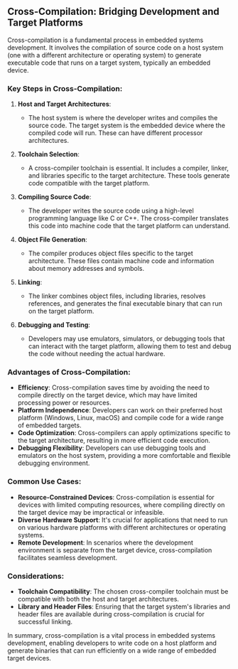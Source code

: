 ## Cross-Compilation: Bridging Development and Target Platforms

Cross-compilation is a fundamental process in embedded systems development. It involves the compilation of source code on a host system (one with a different architecture or operating system) to generate executable code that runs on a target system, typically an embedded device.

### Key Steps in Cross-Compilation:

1. **Host and Target Architectures**:
   - The host system is where the developer writes and compiles the source code. The target system is the embedded device where the compiled code will run. These can have different processor architectures.

2. **Toolchain Selection**:
   - A cross-compiler toolchain is essential. It includes a compiler, linker, and libraries specific to the target architecture. These tools generate code compatible with the target platform.

3. **Compiling Source Code**:
   - The developer writes the source code using a high-level programming language like C or C++. The cross-compiler translates this code into machine code that the target platform can understand.

4. **Object File Generation**:
   - The compiler produces object files specific to the target architecture. These files contain machine code and information about memory addresses and symbols.

5. **Linking**:
   - The linker combines object files, including libraries, resolves references, and generates the final executable binary that can run on the target platform.

6. **Debugging and Testing**:
   - Developers may use emulators, simulators, or debugging tools that can interact with the target platform, allowing them to test and debug the code without needing the actual hardware.

### Advantages of Cross-Compilation:

- **Efficiency**: Cross-compilation saves time by avoiding the need to compile directly on the target device, which may have limited processing power or resources.
- **Platform Independence**: Developers can work on their preferred host platform (Windows, Linux, macOS) and compile code for a wide range of embedded targets.
- **Code Optimization**: Cross-compilers can apply optimizations specific to the target architecture, resulting in more efficient code execution.
- **Debugging Flexibility**: Developers can use debugging tools and emulators on the host system, providing a more comfortable and flexible debugging environment.

### Common Use Cases:

- **Resource-Constrained Devices**: Cross-compilation is essential for devices with limited computing resources, where compiling directly on the target device may be impractical or infeasible.
- **Diverse Hardware Support**: It's crucial for applications that need to run on various hardware platforms with different architectures or operating systems.
- **Remote Development**: In scenarios where the development environment is separate from the target device, cross-compilation facilitates seamless development.

### Considerations:

- **Toolchain Compatibility**: The chosen cross-compiler toolchain must be compatible with both the host and target architectures.
- **Library and Header Files**: Ensuring that the target system's libraries and header files are available during cross-compilation is crucial for successful linking.

In summary, cross-compilation is a vital process in embedded systems development, enabling developers to write code on a host platform and generate binaries that can run efficiently on a wide range of embedded target devices.
